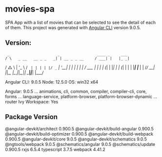 # movies-spa
SPA App with a list of movies that can be selected to see the detail of each of them.
This project was generated with [Angular CLI](https://github.com/angular/angular-cli) version 9.0.5.

## Version:
     _                      _                 ____ _     ___ 
    / \   _ __   __ _ _   _| | __ _ _ __     / ___| |   |_ _|
   / △ \ | '_ \ / _` | | | | |/ _` | '__|   | |   | |    | | 
  / ___ \| | | | (_| | |_| | | (_| | |      | |___| |___ | | 
 /_/   \_\_| |_|\__, |\__,_|_|\__,_|_|       \____|_____|___|
                |___/
    

Angular CLI: 9.0.5
Node: 12.5.0
OS: win32 x64

Angular: 9.0.5
... animations, cli, common, compiler, compiler-cli, core, forms
... language-service, platform-browser, platform-browser-dynamic
... router
Ivy Workspace: Yes

Package                           Version
-----------------------------------------------------------
@angular-devkit/architect         0.900.5
@angular-devkit/build-angular     0.900.5
@angular-devkit/build-optimizer   0.900.5
@angular-devkit/build-webpack     0.900.5
@angular-devkit/core              9.0.5
@angular-devkit/schematics        9.0.5
@ngtools/webpack                  9.0.5
@schematics/angular               9.0.5
@schematics/update                0.900.5
rxjs                              6.5.4
typescript                        3.7.5
webpack                           4.41.2
